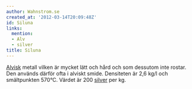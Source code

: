 ```yaml
---
author: Wahnstrom.se
created_at: '2012-03-14T20:09:48Z'
id: Siluna
links:
  mention:
  - Alv
  - silver
title: Siluna
---
```


[Alvisk] metall vilken är mycket lätt och hård och som dessutom inte rostar. Den används därför ofta
i alviskt smide. Densiteten är 2,6 kg/l och smältpunkten 570°C. Värdet är 200 [silver] per kg.

  [Alvisk]: Alv
  [silver]: silver